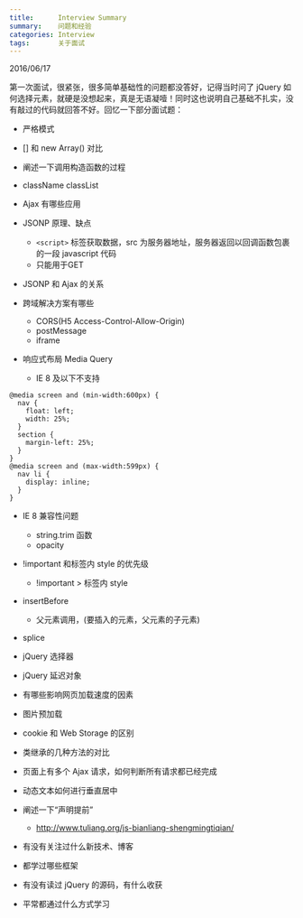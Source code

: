 ```yaml
---
title:      Interview Summary
summary:    问题和经验
categories: Interview
tags:       关于面试
---
```


2016/06/17

第一次面试，很紧张，很多简单基础性的问题都没答好，记得当时问了 jQuery 如何选择元素，就硬是没想起来，真是无语凝噎！同时这也说明自己基础不扎实，没有敲过的代码就回答不好。回忆一下部分面试题：

- 严格模式

- [] 和 new Array() 对比

- 阐述一下调用构造函数的过程

- className classList

- Ajax 有哪些应用

- JSONP 原理、缺点
  + `<script>` 标签获取数据，src 为服务器地址，服务器返回以回调函数包裹的一段  javascript 代码
  + 只能用于GET

- JSONP 和 Ajax 的关系

- 跨域解决方案有哪些 
  + CORS(H5 Access-Control-Allow-Origin)
  + postMessage
  + iframe

- 响应式布局 Media Query
  + IE 8 及以下不支持

```
@media screen and (min-width:600px) {
  nav {
    float: left;
    width: 25%;
  }
  section {
    margin-left: 25%;
  }
}
@media screen and (max-width:599px) {
  nav li {
    display: inline;
  }
}
```

- IE 8 兼容性问题
  + string.trim 函数
  + opacity

- !important 和标签内 style 的优先级
  + !important > 标签内 style

- insertBefore
  + 父元素调用，(要插入的元素，父元素的子元素)

- splice

- jQuery 选择器

- jQuery 延迟对象

- 有哪些影响网页加载速度的因素

- 图片预加载

- cookie 和 Web Storage 的区别

- 类继承的几种方法的对比

- 页面上有多个 Ajax 请求，如何判断所有请求都已经完成

- 动态文本如何进行垂直居中

- 阐述一下“声明提前”
  + http://www.tuliang.org/js-bianliang-shengmingtiqian/

- 有没有关注过什么新技术、博客

- 都学过哪些框架

- 有没有读过 jQuery 的源码，有什么收获

- 平常都通过什么方式学习